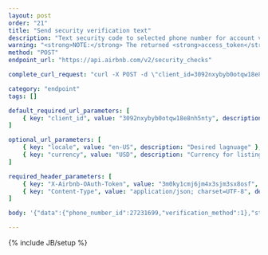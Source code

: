 ```yaml
---
layout: post
order: "21"
title: "Send security verification text"
description: "Text security code to selected phone number for account verification."
warning: "<strong>NOTE:</strong> The returned <strong>access_token</strong> is required to hit logged-in endpoints."
method: "POST"
endpoint_url: "https://api.airbnb.com/v2/security_checks"

complete_curl_request: "curl -X POST -d \"client_id=3092nxybyb0otqw18e8nh5nty\" -d \"locale=en-US\" -d \"currency=USD\" -H \"X-Airbnb-OAuth-Token: 9nwld6we4td9vkwj160teb49a\" -H \"Content-Type: application/json; charset=UTF-8\" --data-binary \"{\"data\":{\"phone_number_id\":27231699,\"verification_method\":1},\"strategy\":\"phone_verification\",\"activity_type\":\"mobile\"}\" --compressed https://api.airbnb.com/v2/security_checks"

category: "endpoint"
tags: []

default_required_url_parameters: [
	{ key: "client_id", value: "3092nxybyb0otqw18e8nh5nty", description: "API Key" }
]

optional_url_parameters: [
	{ key: "locale", value: "en-US", description: "Desired lagnuage" },
	{ key: "currency", value: "USD", description: "Currency for listings" }
]

required_header_parameters: [
	{ key: "X-Airbnb-OAuth-Token", value: "3m0ky1cmj6jm4x3sjm3sx8osf", description: "Airbnb auth token (from auth-ing with login endpoints)" },
	{ key: "Content-Type", value: "application/json; charset=UTF-8", description: "Content type" }
]

body: '{"data":{"phone_number_id":27231699,"verification_method":1},"strategy":"phone_verification","activity_type":"mobile"}'

---
```

{% include JB/setup %}
